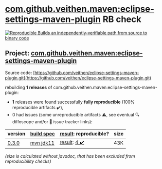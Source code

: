 [com.github.veithen.maven:eclipse-settings-maven-plugin](https://central.sonatype.com/artifact/com.github.veithen.maven/eclipse-settings-maven-plugin/versions) RB check
=======

[![Reproducible Builds](https://reproducible-builds.org/images/logos/rb.svg) an independently-verifiable path from source to binary code](https://reproducible-builds.org/)

## Project: [com.github.veithen.maven:eclipse-settings-maven-plugin](https://central.sonatype.com/artifact/com.github.veithen.maven/eclipse-settings-maven-plugin/versions)

Source code: [https://github.com/veithen/eclipse-settings-maven-plugin.git](https://github.com/veithen/eclipse-settings-maven-plugin.git)

rebuilding **1 releases** of com.github.veithen.maven:eclipse-settings-maven-plugin:
- **1** releases were found successfully **fully reproducible** (100% reproducible artifacts :heavy_check_mark:),
- 0 had issues (some unreproducible artifacts :warning:, see eventual :mag: diffoscope and/or :memo: issue tracker links):

| version | [build spec](/BUILDSPEC.md) | [result](https://reproducible-builds.org/docs/jvm/): reproducible? | size |
| -- | --------- | ------ | -- |
| [0.3.0](https://central.sonatype.com/artifact/com.github.veithen.maven/eclipse-settings-maven-plugin/0.3.0/pom) | [mvn jdk11](eclipse-settings-maven-plugin-0.3.0.buildspec) | [result](eclipse-settings-maven-plugin-0.3.0.buildinfo): [4 :heavy_check_mark: ](eclipse-settings-maven-plugin-0.3.0.buildcompare) | 43K |

<i>(size is calculated without javadoc, that has been excluded from reproducibility checks)</i>

